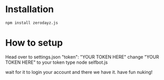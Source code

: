 # Installation
`npm install zerodayz.js`

# How to setup
Head over to settings.json
"token": "YOUR TOKEN HERE"
change "YOUR TOKEN HERE" to your token
type node selfbot.js

wait for it to login your account
and there we have it. have fun nuking!
